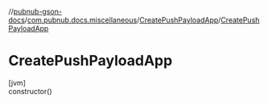 //[pubnub-gson-docs](../../../index.md)/[com.pubnub.docs.miscellaneous](../index.md)/[CreatePushPayloadApp](index.md)/[CreatePushPayloadApp](-create-push-payload-app.md)

# CreatePushPayloadApp

[jvm]\
constructor()
